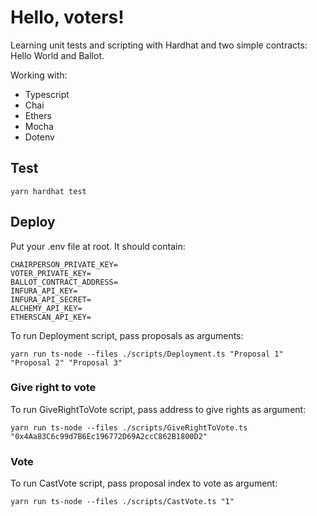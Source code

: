 # Hello, voters!

Learning unit tests and scripting with Hardhat and two simple contracts: Hello World and Ballot.

Working with:

- Typescript
- Chai
- Ethers
- Mocha
- Dotenv

## Test

```
yarn hardhat test
```

## Deploy

Put your .env file at root. It should contain:

```
CHAIRPERSON_PRIVATE_KEY=
VOTER_PRIVATE_KEY=
BALLOT_CONTRACT_ADDRESS=
INFURA_API_KEY=
INFURA_API_SECRET=
ALCHEMY_API_KEY=
ETHERSCAN_API_KEY=
```

To run Deployment script, pass proposals as arguments:

```
yarn run ts-node --files ./scripts/Deployment.ts "Proposal 1" "Proposal 2" "Proposal 3"
```

### Give right to vote

To run GiveRightToVote script, pass address to give rights as argument:

```
yarn run ts-node --files ./scripts/GiveRightToVote.ts "0x4Aa83C6c99d7B6Ec196772D69A2ccC862B1800D2"
```

### Vote

To run CastVote script, pass proposal index to vote as argument:

```
yarn run ts-node --files ./scripts/CastVote.ts "1"
```
